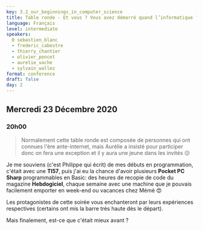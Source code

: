 ```yaml
---
key: 3.2_our_beginnings_in_computer_science
title: Table ronde - Et vous ? Vous avez démarré quand l’informatique ?
language: Français
level: intermediate
speakers:
  0 sebastien_blanc
  - frederic_cabestre
  - thierry_chantier
  - olivier_poncet
  - aurelie_vache
  - sylvain_wallez
format: conference
draft: false
day: 2
---
```


## Mercredi 23 Décembre 2020
### 20h00

> Normalement cette table ronde est composée de personnes qui ont connues l'ère ante-internet, mais Aurélie a insisté pour participer donc on fera une exception et il y aura une jeune dans les invités 😗

Je me souviens (c'est Philippe qui écrit) de mes débuts en programmation, c'était avec une **TI57**, puis j'ai eu la chance d'avoir plusieurs **Pocket PC Sharp** programmables en Basic: des heures de recopie de code du magazine **Hebdogiciel**, chaque semaine avec une machine que je pouvais facilement emporter en week-end ou vacances chez Mémé 😍

Les protagonistes de cette soirée vous enchanteront par leurs expériences respectives (certains ont mis la barre très haute dès le départ).

Mais finalement, est-ce que c'était mieux avant ?
